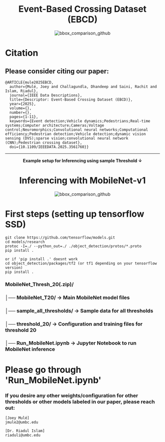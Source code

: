 <h1 align="center">Event-Based Crossing Dataset (EBCD)</h1>



<p align="center">
  <img src="https://github.com/user-attachments/assets/56aaab7a-6471-47ec-b400-c9a3c26b6673" alt="bbox_comparison_github" />
</p>


# Citation
Please consider citing our paper:
------------------------------------------------------------------
```
@ARTICLE{mule2025EBCD,
  author={Mulé, Joey and Challagundla, Dhandeep and Saini, Rachit and Islam, Riadul},
  journal={IEEE Data Descriptions}, 
  title={Descriptor: Event-Based Crossing Dataset (EBCD)}, 
  year={2025},
  volume={},
  number={},
  pages={1-11},
  keywords={Event detection;Vehicle dynamics;Pedestrians;Real-time systems;Computer architecture;Cameras;Voltage control;Neuromorphics;Convolutional neural networks;Computational efficiency;Pedestrian detection;Vehicle detection;dynamic vision sensing (DVS);sparse vision;convolutional neural network (CNN);Pedestrian crossing dataset},
  doi={10.1109/IEEEDATA.2025.3561760}}
```
------------------------------------------------------------------

<p align="center">
  <b>Example setup for Inferencing using sample Threshold ↓</b>
</p>

<h1 align="center">Inferencing with MobileNet-v1</h1>

<p align="center">
  <img src="https://github.com/user-attachments/assets/a98e20ad-80f7-4435-b0a0-7128e95459b4" alt="bbox_comparison_github" />
</p>

# First steps (setting up tensorflow SSD)
```
git clone https://github.com/tensorflow/models.git
cd models/research
protoc -I=./ --python_out=./ ./object_detection/protos/*.proto
pip install .

or if 'pip install .' doesnt work
cd object_detection/packages/tf2 (or tf1 depending on your tensorflow version)
pip install .
```

### MobileNet_Thresh_20(.zip)/
### │── MobileNet_T20/            → Main MobileNet model files
### │── sample_all_thresholds/    → Sample data for all thresholds
### │── threshold_20/             → Configuration and training files for threshold 20
### │── Run_MobileNet.ipynb       → Jupyter Notebook to run MobileNet inference

# Please go through 'Run_MobileNet.ipynb'

### If you desire any other weights/configuration for other thresholds or other models labeled in our paper, please reach out:
```
[Joey Mulé]
jmule2@umbc.edu

[Dr. Riadul Islam]
riaduli@umbc.edu
```
